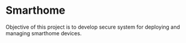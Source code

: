 # Smarthome
Objective of this project is to develop secure system for deploying and managing smarthome devices. 

